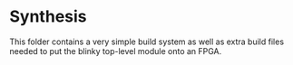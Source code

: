 # Synthesis
This folder contains a very simple build system as well as extra build files needed to put the blinky top-level module onto an FPGA.
